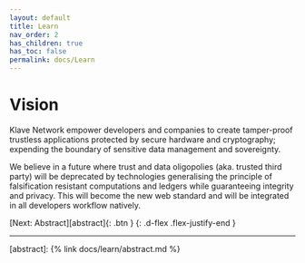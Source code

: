 ```yaml
---
layout: default
title: Learn
nav_order: 2
has_children: true
has_toc: false
permalink: docs/Learn
---
```


# Vision

Klave Network empower developers and companies to create tamper-proof trustless applications protected by secure hardware and cryptography; expending the boundary of sensitive data management and sovereignty.

We believe in a future where trust and data oligopolies (aka. trusted third party) will be deprecated by technologies generalising the principle of falsification resistant computations and ledgers while guaranteeing integrity and privacy. This will become the new web standard and will be integrated in all developers workflow natively.

[Next: Abstract][abstract]{: .btn }
{: .d-flex .flex-justify-end }

---
[abstract]: {% link docs/learn/abstract.md %}